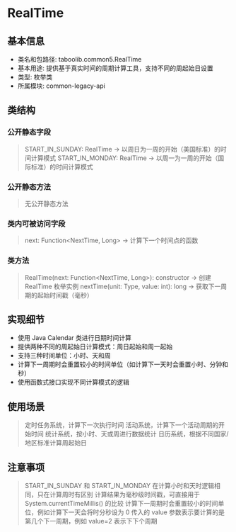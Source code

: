 # RealTime

## 基本信息
- 类名和包路径: taboolib.common5.RealTime
- 基本用途: 提供基于真实时间的周期计算工具，支持不同的周起始日设置
- 类型: 枚举类
- 所属模块: common-legacy-api

## 类结构

### 公开静态字段
> START_IN_SUNDAY: RealTime -> 以周日为一周的开始（美国标准）的时间计算模式
> START_IN_MONDAY: RealTime -> 以周一为一周的开始（国际标准）的时间计算模式

### 公开静态方法
> 无公开静态方法

### 类内可被访问字段
> next: Function<NextTime, Long> -> 计算下一个时间点的函数

### 类方法
> RealTime(next: Function<NextTime, Long>): constructor -> 创建 RealTime 枚举实例
> nextTime(unit: Type, value: int): long -> 获取下一周期的起始时间戳（毫秒）

## 实现细节
- 使用 Java Calendar 类进行日期时间计算
- 提供两种不同的周起始日计算模式：周日起始和周一起始
- 支持三种时间单位：小时、天和周
- 计算下一周期时会重置较小的时间单位（如计算下一天时会重置小时、分钟和秒）
- 使用函数式接口实现不同计算模式的逻辑

## 使用场景
> 定时任务系统，计算下一次执行时间
> 活动系统，计算下一个活动周期的开始时间
> 统计系统，按小时、天或周进行数据统计
> 日历系统，根据不同国家/地区标准计算周起始日

## 注意事项
> START_IN_SUNDAY 和 START_IN_MONDAY 在计算小时和天时逻辑相同，只在计算周时有区别
> 计算结果为毫秒级时间戳，可直接用于 System.currentTimeMillis() 的比较
> 计算下一周期时会重置较小的时间单位，例如计算下一天会将时分秒设为 0
> 传入的 value 参数表示要计算的是第几个下一周期，例如 value=2 表示下下个周期
